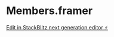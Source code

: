 # Members.framer

[Edit in StackBlitz next generation editor ⚡️](https://stackblitz.com/~/github.com/MyRewardsPlatform/Members.framer)